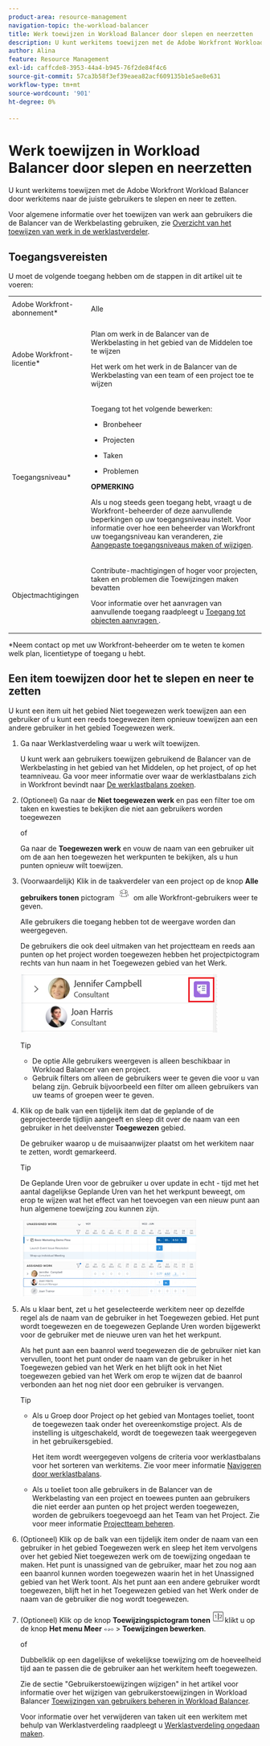 ```yaml
---
product-area: resource-management
navigation-topic: the-workload-balancer
title: Werk toewijzen in Workload Balancer door slepen en neerzetten
description: U kunt werkitems toewijzen met de Adobe Workfront Workload Balancer door werkitems naar de juiste gebruikers te slepen en neer te zetten.
author: Alina
feature: Resource Management
exl-id: caffcde8-3953-44a4-b945-76f2de84f4c6
source-git-commit: 57ca3b58f3ef39eaea82acf609135b1e5ae8e631
workflow-type: tm+mt
source-wordcount: '901'
ht-degree: 0%

---
```


# Werk toewijzen in Workload Balancer door slepen en neerzetten

<!--remove production and preview preferences at release-->

U kunt werkitems toewijzen met de Adobe Workfront Workload Balancer door werkitems naar de juiste gebruikers te slepen en neer te zetten.

Voor algemene informatie over het toewijzen van werk aan gebruikers die de Balancer van de Werkbelasting gebruiken, zie [Overzicht van het toewijzen van werk in de werklastverdeler](../../resource-mgmt/workload-balancer/assign-work-in-workload-balancer.md).

## Toegangsvereisten

U moet de volgende toegang hebben om de stappen in dit artikel uit te voeren:

<table style="table-layout:auto"> 
 <col> 
 <col> 
 <tbody> 
  <tr> 
   <td role="rowheader">Adobe Workfront-abonnement*</td> 
   <td> <p>Alle </p> </td> 
  </tr> 
  <tr> 
   <td role="rowheader">Adobe Workfront-licentie*</td> 
   <td> <p>Plan om werk in de Balancer van de Werkbelasting in het gebied van de Middelen toe te wijzen</p>
   <p>Het werk om het werk in de Balancer van de Werkbelasting van een team of een project toe te wijzen</p>
 </td> 
  </tr> 
  <tr> 
   <td role="rowheader">Toegangsniveau*</td> 
   <td> <p>Toegang tot het volgende bewerken:</p> 
    <ul> 
     <li> <p>Bronbeheer</p> </li> 
     <li> <p>Projecten</p> </li> 
     <li> <p>Taken</p> </li> 
     <li> <p>Problemen</p> </li> 
    </ul> <p><b>OPMERKING</b>

Als u nog steeds geen toegang hebt, vraagt u de Workfront-beheerder of deze aanvullende beperkingen op uw toegangsniveau instelt. Voor informatie over hoe een beheerder van Workfront uw toegangsniveau kan veranderen, zie <a href="../../administration-and-setup/add-users/configure-and-grant-access/create-modify-access-levels.md" class="MCXref xref">Aangepaste toegangsniveaus maken of wijzigen</a>.</p> </td>
</tr> 
  <tr> 
   <td role="rowheader">Objectmachtigingen</td> 
   <td> <p>Contribute-machtigingen of hoger voor projecten, taken en problemen die Toewijzingen maken bevatten</p> <p>Voor informatie over het aanvragen van aanvullende toegang raadpleegt u <a href="../../workfront-basics/grant-and-request-access-to-objects/request-access.md" class="MCXref xref">Toegang tot objecten aanvragen </a>.</p> </td> 
  </tr> 
 </tbody> 
</table>

&#42;Neem contact op met uw Workfront-beheerder om te weten te komen welk plan, licentietype of toegang u hebt.

## Een item toewijzen door het te slepen en neer te zetten

U kunt een item uit het gebied Niet toegewezen werk toewijzen aan een gebruiker of u kunt een reeds toegewezen item opnieuw toewijzen aan een andere gebruiker in het gebied Toegewezen werk.

1. Ga naar Werklastverdeling waar u werk wilt toewijzen.

   U kunt werk aan gebruikers toewijzen gebruikend de Balancer van de Werkbelasting in het gebied van het Middelen, op het project, of op het teamniveau. Ga voor meer informatie over waar de werklastbalans zich in Workfront bevindt naar [De werklastbalans zoeken](../../resource-mgmt/workload-balancer/locate-workload-balancer.md).

1. (Optioneel) Ga naar de **Niet toegewezen werk** en pas een filter toe om taken en kwesties te bekijken die niet aan gebruikers worden toegewezen

   of

   Ga naar de **Toegewezen werk** en vouw de naam van een gebruiker uit om de aan hen toegewezen het werkpunten te bekijken, als u hun punten opnieuw wilt toewijzen.

1. (Voorwaardelijk) Klik in de taakverdeler van een project op de knop **Alle gebruikers tonen** pictogram ![](assets/show-all-users-icon-project-workload-balancer.png) om alle Workfront-gebruikers weer te geven.

   Alle gebruikers die toegang hebben tot de weergave worden dan weergegeven.

   De gebruikers die ook deel uitmaken van het projectteam en reeds aan punten op het project worden toegewezen hebben het projectpictogram rechts van hun naam in het Toegewezen gebied van het Werk.

   ![](assets/user-on-the-project-indicator-highlighted-project-workload-balancer.png)


   >[!TIP]
   >
   >* De optie Alle gebruikers weergeven is alleen beschikbaar in Workload Balancer van een project.
   >* Gebruik filters om alleen de gebruikers weer te geven die voor u van belang zijn. Gebruik bijvoorbeeld een filter om alleen gebruikers van uw teams of groepen weer te geven.




1. Klik op de balk van een tijdelijk item dat de geplande of de geprojecteerde tijdlijn aangeeft en sleep dit over de naam van een gebruiker in het deelvenster **Toegewezen** gebied.

   De gebruiker waarop u de muisaanwijzer plaatst om het werkitem naar te zetten, wordt gemarkeerd.

   >[!TIP]
   >
   >De Geplande Uren voor de gebruiker u over update in echt - tijd met het aantal dagelijkse Geplande Uren van het het werkpunt beweegt, om erop te wijzen wat het effect van het toevoegen van een nieuw punt aan hun algemene toewijzing zou kunnen zijn.

   ![](assets/drag-drop-item-from-unassigned-to-assigned-wb-nwe-350x152.png)

1. Als u klaar bent, zet u het geselecteerde werkitem neer op dezelfde regel als de naam van de gebruiker in het Toegewezen gebied. Het punt wordt toegewezen en de toegewezen Geplande Uren worden bijgewerkt voor de gebruiker met de nieuwe uren van het het werkpunt.

   Als het punt aan een baanrol werd toegewezen die de gebruiker niet kan vervullen, toont het punt onder de naam van de gebruiker in het Toegewezen gebied van het Werk en het blijft ook in het Niet toegewezen gebied van het Werk om erop te wijzen dat de baanrol verbonden aan het nog niet door een gebruiker is vervangen.

   >[!TIP]
   >
   >* Als u Groep door Project op het gebied van Montages toeliet, toont de toegewezen taak onder het overeenkomstige project. Als de instelling is uitgeschakeld, wordt de toegewezen taak weergegeven in het gebruikersgebied.
      >
      >
      >     Het item wordt weergegeven volgens de criteria voor werklastbalans voor het sorteren van werkitems. Zie voor meer informatie [Navigeren door werklastbalans](../../resource-mgmt/workload-balancer/navigate-the-workload-balancer.md).
   >
   >
   >* Als u toeliet toon alle gebruikers in de Balancer van de Werkbelasting van een project en toewees punten aan gebruikers die niet eerder aan punten op het project werden toegewezen, worden de gebruikers toegevoegd aan het Team van het Project. Zie voor meer informatie [Projectteam beheren](../../manage-work/projects/planning-a-project/manage-project-team.md).



1. (Optioneel) Klik op de balk van een tijdelijk item onder de naam van een gebruiker in het gebied Toegewezen werk en sleep het item vervolgens over het gebied Niet toegewezen werk om de toewijzing ongedaan te maken. Het punt is unassigned van de gebruiker, maar het zou nog aan een baanrol kunnen worden toegewezen waarin het in het Unassigned gebied van het Werk toont. Als het punt aan een andere gebruiker wordt toegewezen, blijft het in het Toegewezen gebied van het Werk onder de naam van de gebruiker die nog wordt toegewezen.
1. (Optioneel) Klik op de knop **Toewijzingspictogram tonen** ![](assets/show-allocations-icon-small.png)klikt u op de knop **Het menu Meer** ![](assets/qs-more-menu.png) > **Toewijzingen bewerken**.

   <!--
   (make sure these are still called this, and that the icon has not changed)
   -->
   of

   Dubbelklik op een dagelijkse of wekelijkse toewijzing om de hoeveelheid tijd aan te passen die de gebruiker aan het werkitem heeft toegewezen.

   Zie de sectie &quot;Gebruikerstoewijzingen wijzigen&quot; in het artikel voor informatie over het wijzigen van gebruikerstoewijzingen in Workload Balancer [Toewijzingen van gebruikers beheren in Workload Balancer](../../resource-mgmt/workload-balancer/manage-user-allocations-workload-balancer.md).

   Voor informatie over het verwijderen van taken uit een werkitem met behulp van Werklastverdeling raadpleegt u [Werklastverdeling ongedaan maken](../../resource-mgmt/workload-balancer/unassign-work-in-workload-balancer.md).

